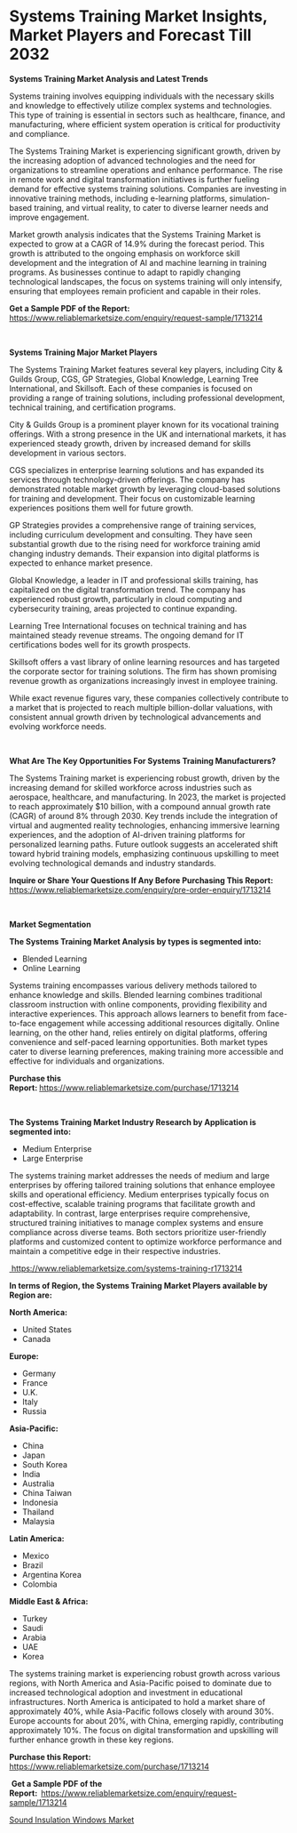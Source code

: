 <p><h1>Systems Training Market Insights, Market Players and Forecast Till 2032</h1></p><p><strong>Systems Training Market Analysis and Latest Trends</strong></p>
<p><p>Systems training involves equipping individuals with the necessary skills and knowledge to effectively utilize complex systems and technologies. This type of training is essential in sectors such as healthcare, finance, and manufacturing, where efficient system operation is critical for productivity and compliance.</p><p>The Systems Training Market is experiencing significant growth, driven by the increasing adoption of advanced technologies and the need for organizations to streamline operations and enhance performance. The rise in remote work and digital transformation initiatives is further fueling demand for effective systems training solutions. Companies are investing in innovative training methods, including e-learning platforms, simulation-based training, and virtual reality, to cater to diverse learner needs and improve engagement.</p><p>Market growth analysis indicates that the Systems Training Market is expected to grow at a CAGR of 14.9% during the forecast period. This growth is attributed to the ongoing emphasis on workforce skill development and the integration of AI and machine learning in training programs. As businesses continue to adapt to rapidly changing technological landscapes, the focus on systems training will only intensify, ensuring that employees remain proficient and capable in their roles.</p></p>
<p><strong>Get a Sample PDF of the Report:&nbsp;</strong> <a href="https://www.reliablemarketsize.com/enquiry/request-sample/1713214?utm_campaign=2946&utm_medium=2&utm_source=Github&utm_content=ia&utm_term=28032025&utm_id=systems-training">https://www.reliablemarketsize.com/enquiry/request-sample/1713214</a></p>
<p>&nbsp;</p>
<p><strong>Systems Training Major Market Players</strong></p>
<p><p>The Systems Training Market features several key players, including City & Guilds Group, CGS, GP Strategies, Global Knowledge, Learning Tree International, and Skillsoft. Each of these companies is focused on providing a range of training solutions, including professional development, technical training, and certification programs.</p><p>City & Guilds Group is a prominent player known for its vocational training offerings. With a strong presence in the UK and international markets, it has experienced steady growth, driven by increased demand for skills development in various sectors.</p><p>CGS specializes in enterprise learning solutions and has expanded its services through technology-driven offerings. The company has demonstrated notable market growth by leveraging cloud-based solutions for training and development. Their focus on customizable learning experiences positions them well for future growth.</p><p>GP Strategies provides a comprehensive range of training services, including curriculum development and consulting. They have seen substantial growth due to the rising need for workforce training amid changing industry demands. Their expansion into digital platforms is expected to enhance market presence.</p><p>Global Knowledge, a leader in IT and professional skills training, has capitalized on the digital transformation trend. The company has experienced robust growth, particularly in cloud computing and cybersecurity training, areas projected to continue expanding.</p><p>Learning Tree International focuses on technical training and has maintained steady revenue streams. The ongoing demand for IT certifications bodes well for its growth prospects.</p><p>Skillsoft offers a vast library of online learning resources and has targeted the corporate sector for training solutions. The firm has shown promising revenue growth as organizations increasingly invest in employee training.</p><p>While exact revenue figures vary, these companies collectively contribute to a market that is projected to reach multiple billion-dollar valuations, with consistent annual growth driven by technological advancements and evolving workforce needs.</p></p>
<p>&nbsp;</p>
<p><strong>What Are The Key Opportunities For Systems Training Manufacturers?</strong></p>
<p><p>The Systems Training market is experiencing robust growth, driven by the increasing demand for skilled workforce across industries such as aerospace, healthcare, and manufacturing. In 2023, the market is projected to reach approximately $10 billion, with a compound annual growth rate (CAGR) of around 8% through 2030. Key trends include the integration of virtual and augmented reality technologies, enhancing immersive learning experiences, and the adoption of AI-driven training platforms for personalized learning paths. Future outlook suggests an accelerated shift toward hybrid training models, emphasizing continuous upskilling to meet evolving technological demands and industry standards.</p></p>
<p><strong>Inquire or Share Your Questions If Any Before Purchasing This Report:</strong> <a href="https://www.reliablemarketsize.com/enquiry/pre-order-enquiry/1713214?utm_campaign=2946&utm_medium=2&utm_source=Github&utm_content=ia&utm_term=28032025&utm_id=systems-training">https://www.reliablemarketsize.com/enquiry/pre-order-enquiry/1713214</a></p>
<p>&nbsp;</p>
<p><strong>Market Segmentation</strong></p>
<p><strong>The Systems Training Market Analysis by types is segmented into:</strong></p>
<p><ul><li>Blended Learning</li><li>Online Learning</li></ul></p>
<p><p>Systems training encompasses various delivery methods tailored to enhance knowledge and skills. Blended learning combines traditional classroom instruction with online components, providing flexibility and interactive experiences. This approach allows learners to benefit from face-to-face engagement while accessing additional resources digitally. Online learning, on the other hand, relies entirely on digital platforms, offering convenience and self-paced learning opportunities. Both market types cater to diverse learning preferences, making training more accessible and effective for individuals and organizations.</p></p>
<p><strong>Purchase this Report:&nbsp;</strong><a href="https://www.reliablemarketsize.com/purchase/1713214?utm_campaign=2946&utm_medium=2&utm_source=Github&utm_content=ia&utm_term=28032025&utm_id=systems-training">https://www.reliablemarketsize.com/purchase/1713214</a></p>
<p>&nbsp;</p>
<p><strong>The Systems Training Market Industry Research by Application is segmented into:</strong></p>
<p><ul><li>Medium Enterprise</li><li>Large Enterprise</li></ul></p>
<p><p>The systems training market addresses the needs of medium and large enterprises by offering tailored training solutions that enhance employee skills and operational efficiency. Medium enterprises typically focus on cost-effective, scalable training programs that facilitate growth and adaptability. In contrast, large enterprises require comprehensive, structured training initiatives to manage complex systems and ensure compliance across diverse teams. Both sectors prioritize user-friendly platforms and customized content to optimize workforce performance and maintain a competitive edge in their respective industries.</p></p>
<p><a href="https://www.reliablemarketsize.com/systems-training-r1713214?utm_campaign=2946&utm_medium=2&utm_source=Github&utm_content=ia&utm_term=28032025&utm_id=systems-training">&nbsp;https://www.reliablemarketsize.com/systems-training-r1713214</a></p>
<p><strong>In terms of Region, the Systems Training Market Players available by Region are:</strong></p>
<p>
    <p> <strong> North America: </strong>
        <ul>
            <li>United States</li>
            <li>Canada</li>
        </ul>
        </p> 
    <p> <strong> Europe: </strong>
        <ul>
            <li>Germany</li>
            <li>France</li>
            <li>U.K.</li>
            <li>Italy</li>
            <li>Russia</li>
        </ul>
        </p> 
    <p> <strong> Asia-Pacific: </strong>
        <ul>
            <li>China</li>
            <li>Japan</li>
            <li>South Korea</li>
            <li>India</li>
            <li>Australia</li>
            <li>China Taiwan</li>
            <li>Indonesia</li>
            <li>Thailand</li>
            <li>Malaysia</li>
        </ul>
        </p> 
    <p> <strong> Latin America: </strong>
        <ul>
            <li>Mexico</li>
            <li>Brazil</li>
            <li>Argentina Korea</li>
            <li>Colombia</li>
        </ul>
        </p> 
    <p> <strong> Middle East & Africa: </strong>
        <ul>
            <li>Turkey</li>
            <li>Saudi</li>
            <li>Arabia</li>
            <li>UAE</li>
            <li>Korea</li>
        </ul>
    </p>
    </p>
<p><p>The systems training market is experiencing robust growth across various regions, with North America and Asia-Pacific poised to dominate due to increased technological adoption and investment in educational infrastructures. North America is anticipated to hold a market share of approximately 40%, while Asia-Pacific follows closely with around 30%. Europe accounts for about 20%, with China, emerging rapidly, contributing approximately 10%. The focus on digital transformation and upskilling will further enhance growth in these key regions.</p></p>
<p><strong>Purchase this Report: </strong><a href="https://www.reliablemarketsize.com/purchase/1713214?utm_campaign=2946&utm_medium=2&utm_source=Github&utm_content=ia&utm_term=28032025&utm_id=systems-training">https://www.reliablemarketsize.com/purchase/1713214</a></p>
<p>&nbsp;<strong>Get a Sample PDF of the Report:&nbsp;&nbsp;</strong><a href="https://www.reliablemarketsize.com/enquiry/request-sample/1713214?utm_campaign=2946&utm_medium=2&utm_source=Github&utm_content=ia&utm_term=28032025&utm_id=systems-training">https://www.reliablemarketsize.com/enquiry/request-sample/1713214</a></p>
<p><strong></strong></p>
<p><p><a href="https://github.com/saroarmaicky/Market-Research-Report-List-1/blob/main/sound-insulation-windows-market.md?utm_campaign=2946&utm_medium=2&utm_source=Github&utm_content=ia&utm_term=28032025&utm_id=systems-training">Sound Insulation Windows Market</a></p></p>